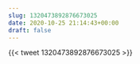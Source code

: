 ```yaml
---
slug: 1320473892876673025
date: 2020-10-25 21:14:43+00:00
draft: false
---
```


{{< tweet 1320473892876673025 >}}

